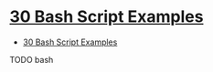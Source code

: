 # [30 Bash Script Examples](https://linuxhint.com/30_bash_script_examples/)

- [30 Bash Script Examples](#30-bash-script-examples)









TODO bash
